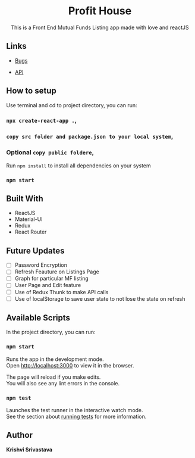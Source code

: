 <h1 align="center">Profit House</h1>

<p align="center">This is a Front End Mutual Funds Listing app made with love and reactJS</p>

## Links

- [Bugs](https://github.com/krishvi1011/profitHouse/issues "Issues Page")

- [API](https://www.mfapi.in/ "API")

## How to setup

Use terminal and cd to project directory, you can run:

### `npx create-react-app .`,
### `copy src folder and package.json to your local system`,
### Optional `copy public foldere`,

Run `npm install` to install all dependencies on your system

### `npm start`


## Built With

- ReactJS
- Material-UI
- Redux
- React Router

## Future Updates

- [ ] Password Encryption
- [ ] Refresh Feauture on Listings Page
- [ ] Graph for particular MF listing
- [ ] User Page and Edit feature
- [ ] Use of Redux Thunk to make API calls
- [ ] Use of localStorage to save user state to not lose the state on refresh

## Available Scripts

In the project directory, you can run:

### `npm start`

Runs the app in the development mode.\
Open [http://localhost:3000](http://localhost:3000) to view it in the browser.

The page will reload if you make edits.\
You will also see any lint errors in the console.

### `npm test`

Launches the test runner in the interactive watch mode.\
See the section about [running tests](https://facebook.github.io/create-react-app/docs/running-tests) for more information.


## Author

**Krishvi Srivastava**
